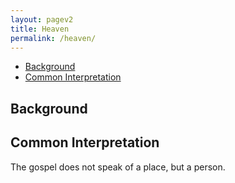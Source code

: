 ```yaml
---
layout: pagev2
title: Heaven
permalink: /heaven/
---
```

- [Background](#background)
- [Common Interpretation](#common-interpretation)

## Background

## Common Interpretation

The gospel does not speak of a place, but a person.